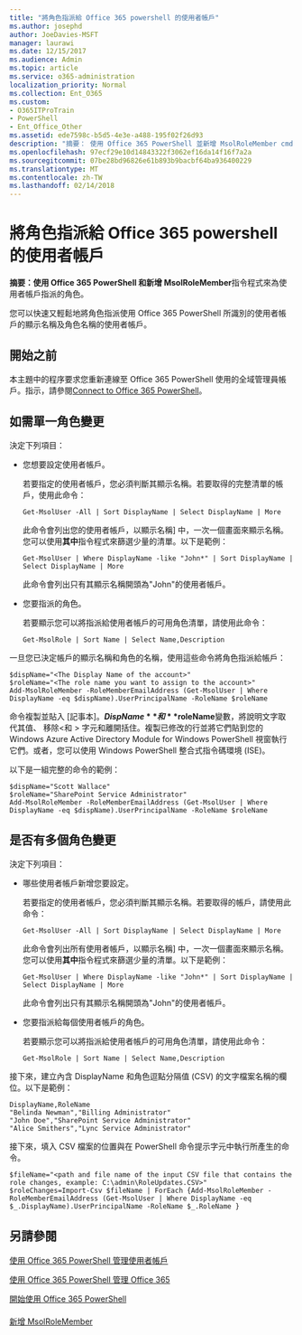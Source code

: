 ```yaml
---
title: "將角色指派給 Office 365 powershell 的使用者帳戶"
ms.author: josephd
author: JoeDavies-MSFT
manager: laurawi
ms.date: 12/15/2017
ms.audience: Admin
ms.topic: article
ms.service: o365-administration
localization_priority: Normal
ms.collection: Ent_O365
ms.custom:
- O365ITProTrain
- PowerShell
- Ent_Office_Other
ms.assetid: ede7598c-b5d5-4e3e-a488-195f02f26d93
description: "摘要： 使用 Office 365 PowerShell 並新增 MsolRoleMember cmdlet 來為使用者帳戶指派的角色。"
ms.openlocfilehash: 97ecf29e10d14843322f3062ef16da14f16f7a2a
ms.sourcegitcommit: 07be28bd96826e61b893b9bacbf64ba936400229
ms.translationtype: MT
ms.contentlocale: zh-TW
ms.lasthandoff: 02/14/2018
---
```

# <a name="assign-roles-to-user-accounts-with-office-365-powershell"></a>將角色指派給 Office 365 powershell 的使用者帳戶

 **摘要：**使用 Office 365 PowerShell 和**新增 MsolRoleMember**指令程式來為使用者帳戶指派的角色。
  
您可以快速又輕鬆地將角色指派使用 Office 365 PowerShell 所識別的使用者帳戶的顯示名稱及角色名稱的使用者帳戶。
  
## <a name="before-you-begin"></a>開始之前

本主題中的程序要求您重新連線至 Office 365 PowerShell 使用的全域管理員帳戶。指示，請參閱[Connect to Office 365 PowerShell](connect-to-office-365-powershell.md)。
  
## <a name="for-a-single-role-change"></a>如需單一角色變更

決定下列項目：
  
- 您想要設定使用者帳戶。
    
    若要指定的使用者帳戶，您必須判斷其顯示名稱。若要取得的完整清單的帳戶，使用此命令：
    
  ```
  Get-MsolUser -All | Sort DisplayName | Select DisplayName | More
  ```

    此命令會列出您的使用者帳戶，以顯示名稱] 中，一次一個畫面來顯示名稱。您可以使用**其中**指令程式來篩選少量的清單。以下是範例：
    
  ```
  Get-MsolUser | Where DisplayName -like "John*" | Sort DisplayName | Select DisplayName | More
  ```

    此命令會列出只有其顯示名稱開頭為"John"的使用者帳戶。
    
- 您要指派的角色。
    
    若要顯示您可以將指派給使用者帳戶的可用角色清單，請使用此命令：
    
  ```
  Get-MsolRole | Sort Name | Select Name,Description
  ```

一旦您已決定帳戶的顯示名稱和角色的名稱，使用這些命令將角色指派給帳戶：
  
```
$dispName="<The Display Name of the account>"
$roleName="<The role name you want to assign to the account>"
Add-MsolRoleMember -RoleMemberEmailAddress (Get-MsolUser | Where DisplayName -eq $dispName).UserPrincipalName -RoleName $roleName
```

命令複製並貼入 [記事本]。**$DispName**和**$roleName**變數，將說明文字取代其值、 移除\<和 > 字元和離開括住。複製已修改的行並將它們貼到您的 Windows Azure Active Directory Module for Windows PowerShell 視窗執行它們。或者，您可以使用 Windows PowerShell 整合式指令碼環境 (ISE)。
  
以下是一組完整的命令的範例：
  
```
$dispName="Scott Wallace"
$roleName="SharePoint Service Administrator"
Add-MsolRoleMember -RoleMemberEmailAddress (Get-MsolUser | Where DisplayName -eq $dispName).UserPrincipalName -RoleName $roleName
```

## <a name="for-multiple-role-changes"></a>是否有多個角色變更

決定下列項目：
  
- 哪些使用者帳戶新增您要設定。
    
    若要指定的使用者帳戶，您必須判斷其顯示名稱。若要取得的帳戶，請使用此命令：
    
  ```
  Get-MsolUser -All | Sort DisplayName | Select DisplayName | More
  ```

    此命令會列出所有使用者帳戶，以顯示名稱] 中，一次一個畫面來顯示名稱。您可以使用**其中**指令程式來篩選少量的清單。以下是範例：
    
  ```
  Get-MsolUser | Where DisplayName -like "John*" | Sort DisplayName | Select DisplayName | More
  ```

    此命令會列出只有其顯示名稱開頭為"John"的使用者帳戶。
    
- 您要指派給每個使用者帳戶的角色。
    
    若要顯示您可以將指派給使用者帳戶的可用角色清單，請使用此命令：
    
  ```
  Get-MsolRole | Sort Name | Select Name,Description
  ```

接下來，建立內含 DisplayName 和角色逗點分隔值 (CSV) 的文字檔案名稱的欄位。以下是範例：
  
```
DisplayName,RoleName
"Belinda Newman","Billing Administrator"
"John Doe","SharePoint Service Administrator"
"Alice Smithers","Lync Service Administrator"
```

接下來，填入 CSV 檔案的位置與在 PowerShell 命令提示字元中執行所產生的命令。
  
```
$fileName="<path and file name of the input CSV file that contains the role changes, example: C:\admin\RoleUpdates.CSV>"
$roleChanges=Import-Csv $fileName | ForEach {Add-MsolRoleMember -RoleMemberEmailAddress (Get-MsolUser | Where DisplayName -eq $_.DisplayName).UserPrincipalName -RoleName $_.RoleName }

```

## <a name="see-also"></a>另請參閱

#### 

[使用 Office 365 PowerShell 管理使用者帳戶](manage-user-accounts-and-licenses-with-office-365-powershell.md)
  
[使用 Office 365 PowerShell 管理 Office 365](manage-office-365-with-office-365-powershell.md)
  
[開始使用 Office 365 PowerShell](getting-started-with-office-365-powershell.md)
#### 

[新增 MsolRoleMember](https://msdn.microsoft.com/library/dn194120.aspx)

